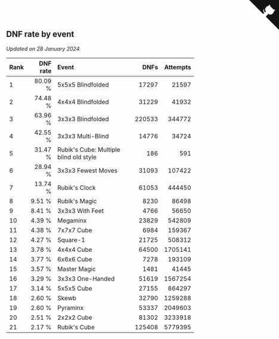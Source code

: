 ## DNF rate by event

*Updated on 28 January 2024*

| Rank | DNF rate | Event | DNFs | Attempts |
| :--- | ---: | :--- | ---: | ---: |
| 1 | 80.09 % | 5x5x5 Blindfolded | 17297 | 21597 |
| 2 | 74.48 % | 4x4x4 Blindfolded | 31229 | 41932 |
| 3 | 63.96 % | 3x3x3 Blindfolded | 220533 | 344772 |
| 4 | 42.55 % | 3x3x3 Multi-Blind | 14776 | 34724 |
| 5 | 31.47 % | Rubik's Cube: Multiple blind old style | 186 | 591 |
| 6 | 28.94 % | 3x3x3 Fewest Moves | 31093 | 107422 |
| 7 | 13.74 % | Rubik's Clock | 61053 | 444450 |
| 8 | 9.51 % | Rubik's Magic | 8230 | 86498 |
| 9 | 8.41 % | 3x3x3 With Feet | 4766 | 56650 |
| 10 | 4.39 % | Megaminx | 23829 | 542809 |
| 11 | 4.38 % | 7x7x7 Cube | 6984 | 159367 |
| 12 | 4.27 % | Square-1 | 21725 | 508312 |
| 13 | 3.78 % | 4x4x4 Cube | 64500 | 1705141 |
| 14 | 3.77 % | 6x6x6 Cube | 7278 | 193109 |
| 15 | 3.57 % | Master Magic | 1481 | 41445 |
| 16 | 3.29 % | 3x3x3 One-Handed | 51619 | 1567254 |
| 17 | 3.14 % | 5x5x5 Cube | 27155 | 864297 |
| 18 | 2.60 % | Skewb | 32790 | 1259288 |
| 19 | 2.60 % | Pyraminx | 53337 | 2049603 |
| 20 | 2.51 % | 2x2x2 Cube | 81302 | 3233918 |
| 21 | 2.17 % | Rubik's Cube | 125408 | 5779395 |


<a href="https://github.com/JustinTimeCuber/wca_statistics" class="github-corner" aria-label="View source on Github"><svg width="80" height="80" viewBox="0 0 250 250" style="fill:#151513; color:#fff; position: absolute; top: 0; border: 0; right: 0;" aria-hidden="true"><path d="M0,0 L115,115 L130,115 L142,142 L250,250 L250,0 Z"></path><path d="M128.3,109.0 C113.8,99.7 119.0,89.6 119.0,89.6 C122.0,82.7 120.5,78.6 120.5,78.6 C119.2,72.0 123.4,76.3 123.4,76.3 C127.3,80.9 125.5,87.3 125.5,87.3 C122.9,97.6 130.6,101.9 134.4,103.2" fill="currentColor" style="transform-origin: 130px 106px;" class="octo-arm"></path><path d="M115.0,115.0 C114.9,115.1 118.7,116.5 119.8,115.4 L133.7,101.6 C136.9,99.2 139.9,98.4 142.2,98.6 C133.8,88.0 127.5,74.4 143.8,58.0 C148.5,53.4 154.0,51.2 159.7,51.0 C160.3,49.4 163.2,43.6 171.4,40.1 C171.4,40.1 176.1,42.5 178.8,56.2 C183.1,58.6 187.2,61.8 190.9,65.4 C194.5,69.0 197.7,73.2 200.1,77.6 C213.8,80.2 216.3,84.9 216.3,84.9 C212.7,93.1 206.9,96.0 205.4,96.6 C205.1,102.4 203.0,107.8 198.3,112.5 C181.9,128.9 168.3,122.5 157.7,114.1 C157.9,116.9 156.7,120.9 152.7,124.9 L141.0,136.5 C139.8,137.7 141.6,141.9 141.8,141.8 Z" fill="currentColor" class="octo-body"></path></svg></a><style>.github-corner:hover .octo-arm{animation:octocat-wave 560ms ease-in-out}@keyframes octocat-wave{0%,100%{transform:rotate(0)}20%,60%{transform:rotate(-25deg)}40%,80%{transform:rotate(10deg)}}@media (max-width:500px){.github-corner:hover .octo-arm{animation:none}.github-corner .octo-arm{animation:octocat-wave 560ms ease-in-out}}</style>
